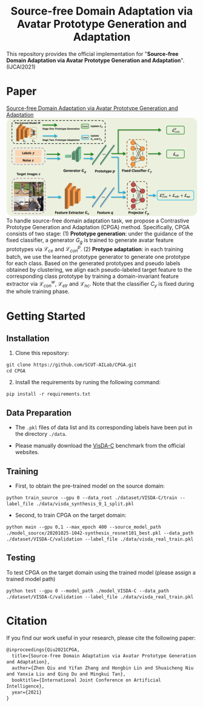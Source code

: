 # <center>Source-free Domain Adaptation via Avatar Prototype Generation and Adaptation</center>
This repository provides the official implementation for "**Source-free Domain Adaptation via Avatar Prototype Generation and Adaptation**". (IJCAI2021)

# Paper
[Source-free Domain Adaptation via Avatar Prototype Generation and Adaptation](...)
![CPGA](./results/archi.png "An overview of CPGA")
To handle source-free domain adaptation task, we propose a Contrastive Prototype Generation and Adaptation (CPGA) method. Specifically, CPGA consists of two stage: (1) **Prototype generation**: under the guidance of the fixed classifier, a generator $G_{g}$ is trained to generate avatar feature prototypes via $\mathcal{L}_{ce}$ and $\mathcal{L}_{con}^{p}$. (2) **Protype adaptation**: in each training batch, we use the learned prototype generator to generate one prototype for each class. Based on the generated prototypes and pseudo labels obtained by clustering, we align each pseudo-labeled target feature to the corresponding class prototype by training a domain-invariant feature extractor via $\mathcal{L}_{con}^{w}$, $\mathcal{L}_{elr}$ and $\mathcal{L}_{nc}$. Note that the classifier $C_{y}$ is fixed during the whole training phase.

# Getting Started
## Installation
1. Clone this repository:
```
git clone https://github.com/SCUT-AILab/CPGA.git
cd CPGA
```

2. Install the requirements by runing the following command:
```
pip install -r requirements.txt
```

## Data Preparation
- The `.pkl` files of data list and its corresponding labels have been put in the directory `./data`.

<!-- - Download the Pneumonia and COVID-19 dataset and put the data in this repo.
    - Link: [datasets](https://drive.google.com/open?id=1FcXIYJBtfvc1dN54R4cad9cuKVzS8WOb) -->
- Please manually download the [VisDA-C](https://github.com/VisionLearningGroup/taskcv-2017-public/tree/master/classification) benchmark from the official websites.

## Training
- First, to obtain the pre-trained model on the source domain:
```
python train_source --gpu 0 --data_root ./dataset/VISDA-C/train --label_file ./data/visda_synthesis_9_1_split.pkl
```

- Second, to train CPGA on the target domain:
```
python main --gpu 0,1 --max_epoch 400 --source_model_path ./model_source/20201025-1042-synthesis_resnet101_best.pkl --data_path ./dataset/VISDA-C/validation --label_file ./data/visda_real_train.pkl
```


## Testing 
To test CPGA on the target domain using the trained model (please assign a trained model path)
```
python test --gpu 0 --model_path ./model_VISDA-C --data_path ./dataset/VISDA-C/validation --label_file ./data/visda_real_train.pkl
```
<!-- 提供模型 -->

# Citation
If you find our work useful in your research, please cite the following paper:
```
@inproceedings{Qiu2021CPGA,
  title={Source-free Domain Adaptation via Avatar Prototype Generation and Adaptation},
  author={Zhen Qiu and Yifan Zhang and Hongbin Lin and Shuaicheng Niu and Yanxia Liu and Qing Du and Mingkui Tan},
  booktitle={International Joint Conference on Artificial Intelligence},
  year={2021}
}
```

